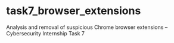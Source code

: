 # task7_browser_extensions
Analysis and removal of suspicious Chrome browser extensions – Cybersecurity Internship Task 7

